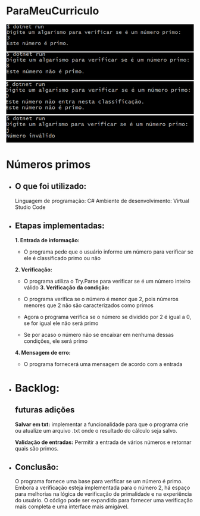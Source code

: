 # ParaMeuCurriculo
![alt text](image.png)
![alt text](image-1.png)
![alt text](image-2.png)
![alt text](image-3.png)


# Números primos

- ## O que foi utilizado:
  
  Linguagem de programação: C#
  Ambiente de desenvolvimento: Virtual Studio Code
  
- ## Etapas implementadas:
  
  **1. Entrada de informação:**

   - O programa pede que o usuário informe um número para verificar se ele é classificado primo ou não
     
  **2. Verificação:**

   - O programa utiliza o Try.Parse para verificar se é um número inteiro válido
  **3. Verificação da condição:**

   - O programa verifica se o número é menor que 2, pois números menores que 2 não são caracterizados como primos
   - Agora o programa verifica se o número se dividido por 2 é igual a 0, se for igual ele não será primo
   - Se por acaso o número não se encaixar em nenhuma dessas condições, ele será primo
     
  **4. Mensagem de erro:**

   - O programa fornecerá uma mensagem de acordo com a entrada
       
- # Backlog:

  ## **futuras adições**
  
  **Salvar em txt:** implementar a funcionalidade para que o programa crie ou atualize um arquivo .txt onde o resultado do cálculo seja salvo.

  **Validação de entradas:** Permitir a entrada de vários números e retornar quais são primos.
     

- ## Conclusão:
  O programa fornece uma base para verificar se um número é primo. Embora a verificação esteja implementada para o número 2, há espaço para melhorias na lógica de verificação de primalidade e na experiência do usuário. O código pode ser expandido para fornecer uma verificação mais completa e uma interface mais amigável.
